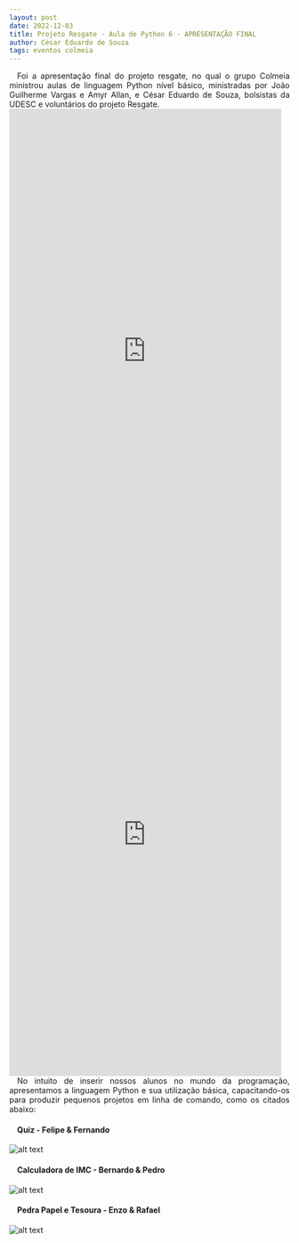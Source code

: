 ```yaml
---
layout: post
date: 2022-12-03
title: Projeto Resgate - Aula de Python 6 - APRESENTAÇÃO FINAL
author: César Eduardo de Souza
tags: eventos colmeia
---
```


<div style="text-align: justify">&emsp;Foi a apresentação final do projeto resgate, no qual o grupo Colmeia ministrou aulas de linguagem Python nível básico, ministradas por João Guilherme Vargas e Amyr Allan, e César Eduardo de Souza, bolsistas da UDESC e voluntários do projeto Resgate.</div>

<iframe width="489" height="869" src="https://www.youtube.com/embed/0_XUD3ilWEk" title="AULAS DE PYTHON - PROJETO RESAGATE #6" frameborder="0" allow="accelerometer; autoplay; clipboard-write; encrypted-media; gyroscope; picture-in-picture; web-share" allowfullscreen></iframe>


<iframe width="489" height="869" src="https://www.youtube.com/embed/e-btDQFdAxM" title="AULAS DE PYTHON - PROJETO RESGATE #8" frameborder="0" allow="accelerometer; autoplay; clipboard-write; encrypted-media; gyroscope; picture-in-picture; web-share" allowfullscreen></iframe>

<div style="text-align: justify">&emsp;No intuito de inserir nossos alunos no mundo da programação, apresentamos a linguagem Python e sua utilização básica, capacitando-os para produzir pequenos projetos em linha de comando, como os citados abaixo:</div>

<h4 style="text-align: justify">&emsp;Quiz - Felipe & Fernando</h4>

![alt text](https://lh3.googleusercontent.com/vniMfQk1q3j9CgO3PfLzcaajo7S46wsQFgDuzCwkRW1LBO5jA6VaQ7wsAABKpyC75fWm4FMjZ49zaZKuhN-znd7IZ_P0yWM3HU-3LaQOmqu4RR5tu23_VNxmAL5pOtCIfhc93bO6rigA4lFQlPKJ5FV0=s2048 "Quiz - Felipe & Fernando")

<h4 style="text-align: justify">&emsp;Calculadora de IMC - Bernardo & Pedro</h4>

![alt text](https://lh4.googleusercontent.com/A-T4GUWVTp1c0--N9rrjJ_b2hkOI0jhwOTuxgrfWQLFew-n2pV5LmNh1r17VLX8NnjSJQNRMfQ3UMIpLKW1LffKCIwcG2llWOTmf_R8usBPXZDhNXUaVkZTwcBoLci2qcWQsOXADwbMxZW-3qS9UHgtl=s2048 "Calculadora de IMC - Bernardo e Pedro")

<h4 style="text-align: justify">&emsp;Pedra Papel e Tesoura - Enzo & Rafael</h4>

![alt text](https://lh4.googleusercontent.com/V5uv1T4CrSxunboOvmutlAjRyIj_HZTDCgTymWqxM1uH6TjmE5llB9pPST7xrXdi3YtEaEX_6f4xdCSaAmWMXe0xfOo45xmkiWP62edfMlgpaPrySifhryCI13pBgKJnnVrRNnTXmuhq8rZATsddSccx=s2048 "Pedra Papel e Tesoura - Enzo & Rafael")





